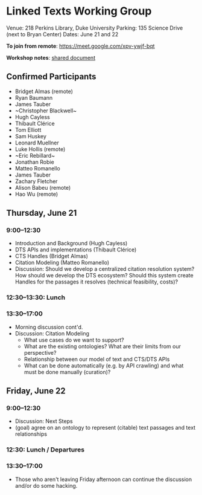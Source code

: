 # Linked Texts Working Group
Venue: 218 Perkins Library, Duke University
Parking: 135 Science Drive (next to Bryan Center)
Dates: June 21 and 22

**To join from remote**: https://meet.google.com/xpv-ywjf-bqt

**Workshop notes**: [shared document](https://docs.google.com/document/d/11C5Nfx38Cg-MXB8Oda9cAMiaES02kmhXVo5hSOq2Ifs/edit?usp=sharing) 

## Confirmed Participants
 * Bridget Almas (remote)
 * Ryan Baumann
 * James Tauber 
 * ~Christopher Blackwell~
 * Hugh Cayless
 * Thibault Clérice
 * Tom Elliott
 * Sam Huskey
 * Leonard Muellner
 * Luke Hollis (remote)
 * ~Eric Rebillard~
 * Jonathan Robie
 * Matteo Romanello
 * James Tauber
 * Zachary Fletcher 
 * Alison Babeu (remote)
 * Hao Wu (remote)

## Thursday, June 21
### 9:00–12:30
 * Introduction and Background (Hugh Cayless)
 * DTS APIs and implementations (Thibault Clérice)
 * CTS Handles (Bridget Almas)
 * Citation Modeling (Matteo Romanello)
 * Discussion: Should we develop a centralized citation resolution system? How should we develop the DTS ecosystem? Should this system create Handles for the passages it resolves (technical feasibility, costs)? 

### 12:30–13:30: Lunch
### 13:30–17:00
 * Morning discussion cont'd.
 * Discussion: Citation Modeling
   * What use cases do we want to support?
   * What are the existing ontologies? What are their limits from our perspective?
   * Relationship between our model of text and CTS/DTS APIs
   * What can be done automatically (e.g. by API crawling) and what must be done manually (curation)?

## Friday, June 22
### 9:00–12:30
 * Discussion: Next Steps
  * (goal) agree on an ontology to represent (citable) text passages and text relationships
### 12:30: Lunch / Departures
### 13:30–17:00
 * Those who aren't leaving Friday afternoon can continue the discussion and/or do some hacking.

